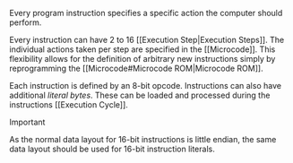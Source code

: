 Every program instruction specifies a specific action the computer should perform.

Every instruction can have 2 to 16 [[Execution Step|Execution Steps]]. The individual actions taken per step are specified in the [[Microcode]]. This flexibility allows for the definition of arbitrary new instructions simply by reprogramming the [[Microcode#Microcode ROM|Microcode ROM]].

Each instruction is defined by an 8-bit opcode. Instructions can also have additional _literal bytes_. These can be loaded and processed during the instructions [[Execution Cycle]].

>[!Important]
>As the normal data layout for 16-bit instructions is little endian, the same data layout should be used for 16-bit instruction literals.